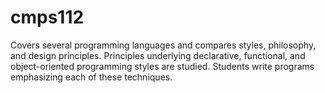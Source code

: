 # cmps112
Covers several programming languages and compares styles, philosophy, and design principles. Principles underlying declarative, functional, and object-oriented programming styles are studied. Students write programs emphasizing each of these techniques. 
